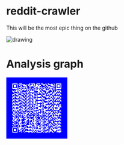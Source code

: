 # reddit-crawler
This will be the most epic thing on the github

<img src="https://images.emojiterra.com/google/android-10/512px/1f680.png" alt="drawing" width="100"/>

# Analysis graph
![GraphAnalysis](./IMAGE.png)
